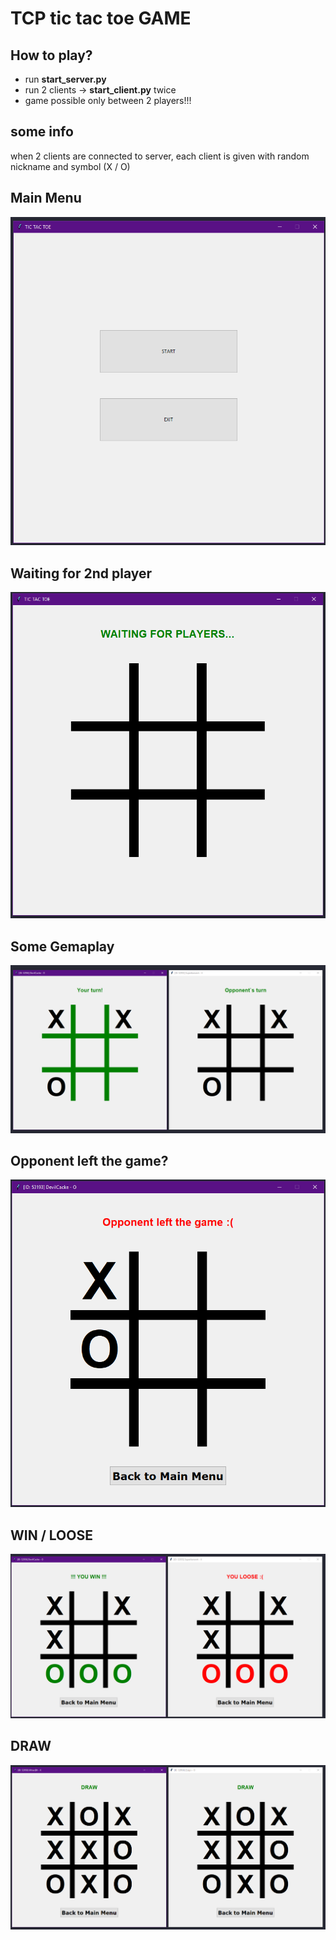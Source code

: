 # TCP tic tac toe GAME

## How to play?
* run **start_server.py**
* run 2 clients -> **start_client.py** twice
* game possible only between 2 players!!!

## some info
when 2 clients are connected to server, each client is given with random nickname and symbol (X / O)

## Main Menu
![example](/images/example_5.png)

## Waiting for 2nd player
![waiting for players](/images/example_4.png)

## Some Gemaplay
![waiting for players](/images/example_1.png)

## Opponent left the game?
![waiting for players](/images/example_6.png)

## WIN / LOOSE
![example](/images/example_2.png)

## DRAW
![example](/images/example_3.png)

